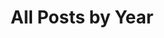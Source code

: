 ---
title: "All Posts by Year"
permalink: /blog/
layout: posts
author_profile: true
class: wide
#entries_layout: grid
sidebar:
  title: ""
  nav: archive
---